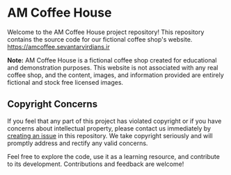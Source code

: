 # AM Coffee House

Welcome to the AM Coffee House project repository! This repository contains the source code for our fictional coffee shop's website.
https://amcoffee.sevantarvirdians.ir

**Note:** AM Coffee House is a fictional coffee shop created for educational and demonstration purposes. This website is not associated with any real coffee shop, and the content, images, and information provided are entirely fictional and stock free licensed images.

## Copyright Concerns

If you feel that any part of this project has violated copyright or if you have concerns about intellectual property, please contact us immediately by [creating an issue](https://github.com/sevan7/am-coffee-house/issues) in this repository. We take copyright seriously and will promptly address and rectify any valid concerns.

Feel free to explore the code, use it as a learning resource, and contribute to its development. Contributions and feedback are welcome!
